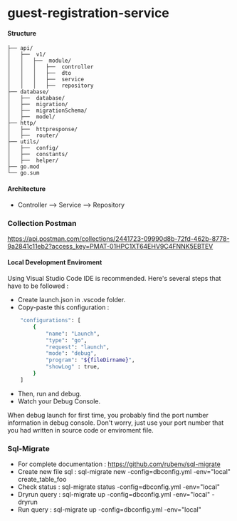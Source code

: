 # guest-registration-service


#### Structure
```
├── api/                
│   ├──  v1/    
│   │   ├──  module/
│   │   │   ├──  controller
│   │   │   ├──  dto
│   │   │   ├──  service
│   │   │   ├──  repository
├── database/           
│   ├──  database/    
│   ├──  migration/   
│   ├──  migrationSchema/    
│   ├──  model/  
├── http/           
│   ├──  httpresponse/     
│   ├──  router/     
├── utils/           
│   ├──  config/     
│   ├──  constants/     
│   ├──  helper/     
├── go.mod
└── go.sum
```

#### Architecture
- Controller --> Service --> Repository

### Collection Postman
https://api.postman.com/collections/2441723-09990d8b-72fd-462b-8778-9a2841c11eb2?access_key=PMAT-01HPC1XT64EHV9C4FNNK5EBTEV

#### Local Development Enviroment
Using Visual Studio Code IDE is recommended. Here's several steps that have to be followed : 

- Create launch.json in .vscode folder. 
- Copy-paste this configuration : 
```sh 
    "configurations": [
        {
            "name": "Launch",
            "type": "go",
            "request": "launch",
            "mode": "debug",
            "program": "${fileDirname}",
            "showLog" : true,
        }
    ]
```
- Then, run and debug. 
- Watch your Debug Console.

When debug launch for first time, you probably find the port number information in debug console. Don't worry, just use your port number that you had written in source code or enviroment file. 

### Sql-Migrate
- For complete documentation : https://github.com/rubenv/sql-migrate
- Create new file sql : sql-migrate new -config=dbconfig.yml -env="local" create_table_foo
- Check status : sql-migrate status -config=dbconfig.yml -env="local"
- Dryrun query : sql-migrate up -config=dbconfig.yml -env="local" -dryrun
- Run query : sql-migrate up -config=dbconfig.yml -env="local"

